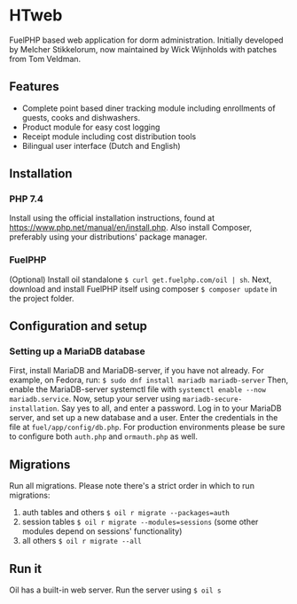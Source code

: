 # HTweb
FuelPHP based web application for dorm administration. Initially developed by Melcher Stikkelorum, now maintained by Wick Wijnholds with patches from Tom Veldman.

## Features
* Complete point based diner tracking module including enrollments of guests, cooks and dishwashers. 
* Product module for easy cost logging
* Receipt module including cost distribution tools
* Bilingual user interface (Dutch and English)
## Installation
### PHP 7.4
Install using the official installation instructions, found at https://www.php.net/manual/en/install.php.
Also install Composer, preferably using your distributions' package manager.
### FuelPHP
(Optional) Install oil standalone `$ curl get.fuelphp.com/oil | sh`.
Next, download and install FuelPHP itself using composer `$ composer update` in the project folder.

## Configuration and setup
### Setting up a MariaDB database
First, install MariaDB and MariaDB-server, if you have not already.
For example, on Fedora, run: `$ sudo dnf install mariadb mariadb-server`
Then, enable the MariaDB-server systemctl file with `systemctl enable --now mariadb.service`.
Now, setup your server using `mariadb-secure-installation`. Say yes to all, and enter a password.
Log in to your MariaDB server, and set up a new database and a user. Enter the credentials in the file at `fuel/app/config/db.php`.
For production environments please be sure to configure both `auth.php` and `ormauth.php` as well.

## Migrations
Run all migrations. Please note there's a strict order in which to run migrations:
1. auth tables and others `$ oil r migrate --packages=auth` 
3. session tables `$ oil r migrate --modules=sessions` (some other modules depend on sessions' functionality)
4. all others `$ oil r migrate --all`

## Run it
Oil has a built-in web server. Run the server using `$ oil s`
